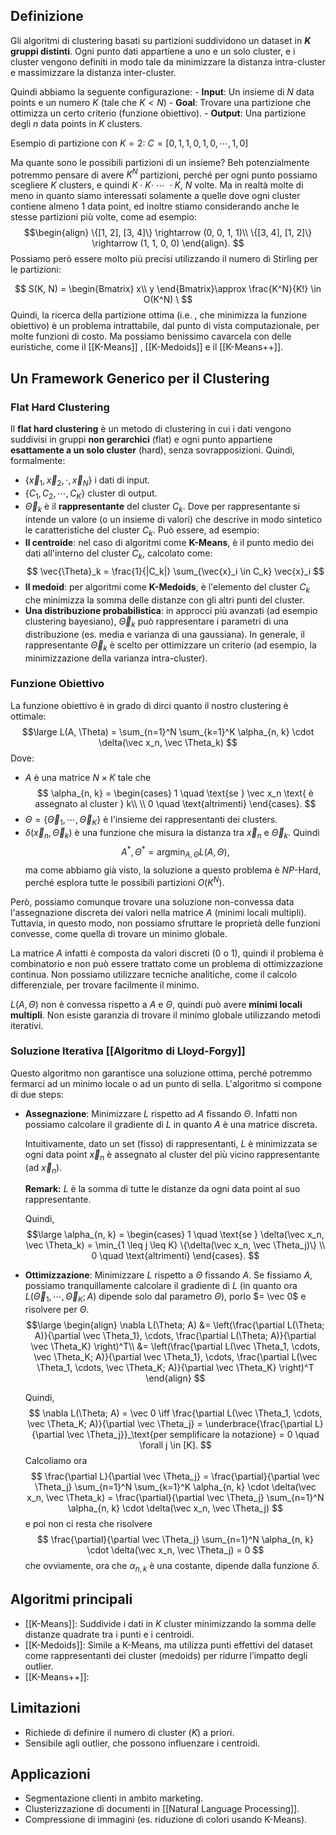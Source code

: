 ## Definizione 

Gli algoritmi di clustering basati su partizioni suddividono un dataset in **$K$ gruppi distinti**. Ogni punto dati appartiene a uno e un solo cluster, e i cluster vengono definiti in modo tale da minimizzare la distanza intra-cluster e massimizzare la distanza inter-cluster.

Quindi abbiamo la seguente configurazione:
	- **Input**: Un insieme di $N$ data points e un numero $K$ (tale che $K < N$)
	- **Goal**: Trovare una partizione che ottimizza un certo criterio (funzione obiettivo).
	- **Output**: Una partizione degli $n$ data points in $K$ clusters.
	
Esempio di partizione con $K=2$:
	$C = [0, 1, 1, 0, 1, 0, \cdots, 1, 0]$
	
Ma quante sono le possibili partizioni di un insieme? Beh potenzialmente potremmo pensare di avere $K^N$ partizioni, perché per ogni punto possiamo scegliere $K$ clusters, e quindi $K \cdot K \cdot \ \cdots \ \cdot K$, $N$ volte. Ma in realtà molte di meno in quanto siamo interessati solamente a quelle dove ogni cluster contiene almeno $1$ data point, ed inoltre stiamo considerando anche le stesse partizioni più volte, come ad esempio:
$$\begin{align}
\{[1, 2], [3, 4]\} \rightarrow (0, 0, 1, 1)\\
\{[3, 4], [1, 2]\} \rightarrow (1, 1, 0, 0)
\end{align}.
$$
Possiamo però essere molto più precisi utilizzando il numero di Stirling per le partizioni:

$$
S(K, N) = \begin{Bmatrix}
x\\
y
\end{Bmatrix}\approx \frac{K^N}{K!} \in O(K^N)
\
$$
Quindi, la ricerca della partizione ottima (i.e. , che minimizza la funzione obiettivo) è un problema intrattabile, dal punto di vista computazionale, per molte funzioni di costo. Ma possiamo benissimo cavarcela con delle euristiche, come il [[K-Means]] , [[K-Medoids]] e il [[K-Means++]].

## Un Framework Generico per il Clustering

### Flat Hard Clustering
Il **flat hard clustering** è un metodo di clustering in cui i dati vengono suddivisi in gruppi **non gerarchici** (flat) e ogni punto appartiene **esattamente a un solo cluster** (hard), senza sovrapposizioni. Quindi, formalmente:
- $\{\vec x_1, \vec x_2, \cdot, \vec x_N\}$ i dati di input.
- $\{C_1, C_2, \cdots, C_K\}$ cluster di output.
- $\vec \Theta_k$ è il **rappresentante** del cluster $C_k$.
Dove per rappresentante si intende un valore (o un insieme di valori) che descrive in modo sintetico le caratteristiche del cluster $C_k$. Può essere, ad esempio: 
- **Il centroide**: nel caso di algoritmi come **K-Means**, è il punto medio dei dati all'interno del cluster $C_k$, calcolato come: $$ \vec{\Theta}_k = \frac{1}{|C_k|} \sum_{\vec{x}_i \in C_k} \vec{x}_i $$
- **Il medoid**: per algoritmi come **K-Medoids**, è l'elemento del cluster $C_k$ che minimizza la somma delle distanze con gli altri punti del cluster. 
- **Una distribuzione probabilistica**: in approcci più avanzati (ad esempio clustering bayesiano), $\vec{\Theta}_k$ può rappresentare i parametri di una distribuzione (es. media e varianza di una gaussiana). In generale, il rappresentante $\vec{\Theta}_k$ è scelto per ottimizzare un criterio (ad esempio, la minimizzazione della varianza intra-cluster).
### Funzione Obiettivo
La funzione obiettivo è in grado di dirci quanto il nostro clustering è ottimale:
$$\large
L(A, \Theta) = \sum_{n=1}^N \sum_{k=1}^K \alpha_{n, k} \cdot \delta(\vec x_n, \vec \Theta_k)
$$
Dove:
- $A$ è una matrice $N \times K$ tale che  $$
\alpha_{n, k} = \begin{cases}
1 \quad \text{se } \vec x_n \text{ è assegnato al cluster } k\\
\\
0 \quad \text{altrimenti}
\end{cases}.
$$
- $\Theta = \{\vec \Theta_1, \cdots, \vec \Theta_K\}$ è l'insieme dei rappresentanti dei clusters.
- $\delta(\vec x_n, \vec \Theta_k)$ è una funzione che misura la distanza tra $\vec x_n$ e $\vec \Theta_k$.
Quindi
$$
\DeclareMathOperator*{\argmin}{argmin}
\DeclareMathOperator*{\argmax}{argmax}
A^*, \Theta^* = \argmin_{A, \Theta} L(A, \Theta),
$$
ma come abbiamo già visto, la soluzione a questo problema è $NP$-Hard, perché esplora tutte le possibili partizioni $O(K^N)$.

Però, possiamo comunque trovare una soluzione non-convessa data l'assegnazione discreta dei valori nella matrice $A$ (minimi locali multipli). Tuttavia, in questo modo, non possiamo sfruttare le proprietà delle funzioni convesse, come quella di trovare un minimo globale.

La matrice $A$ infatti è composta da valori discreti ($0$ o $1$), quindi il problema è combinatorio e non può essere trattato come un problema di ottimizzazione continua. 
Non possiamo utilizzare tecniche analitiche, come il calcolo differenziale, per trovare facilmente il minimo. 

$L(A, \Theta)$ non è convessa rispetto a $A$ e $\Theta$, quindi può avere **minimi locali multipli**. Non esiste garanzia di trovare il minimo globale utilizzando metodi iterativi.
### Soluzione Iterativa [[Algoritmo di Lloyd-Forgy]]
Questo algoritmo non garantisce una soluzione ottima, perché potremmo fermarci ad un minimo locale o ad un punto di sella. L'algoritmo si compone di due steps:
- **Assegnazione**:
	Minimizzare $L$ rispetto ad $A$ fissando $\Theta$. Infatti non possiamo calcolare il gradiente di $L$ in quanto $A$ è una matrice discreta.
	
	Intuitivamente, dato un set (fisso) di rappresentanti, $L$ è minimizzata se ogni data point $\vec x_n$ è assegnato al cluster del più vicino rappresentante (ad $\vec x_n$).
	
	**Remark:** $L$ è la somma di tutte le distanze da ogni data point al suo rappresentante.
	
	Quindi, 
	$$\large
	\alpha_{n, k} = \begin{cases}
	1 \quad \text{se } \delta(\vec x_n, \vec \Theta_k) = \min_{1 \leq j \leq K} \{\delta(\vec x_n, \vec \Theta_j)\} \\
	0 \quad \text{altrimenti}
	\end{cases}.
	$$
- **Ottimizzazione**:
	Minimizzare $L$ rispetto a $\Theta$ fissando $A$. Se fissiamo $A$, possiamo tranquillamente calcolare il gradiente di $L$ (in quanto ora $L(\vec \Theta_1, \cdots, \vec \Theta_K; A)$ dipende solo dal parametro $\Theta$), porlo $= \vec 0$ e risolvere per $\Theta$.
	$$\large
	\begin{align}
	\nabla L(\Theta; A) &= \left(\frac{\partial L(\Theta; A)}{\partial \vec \Theta_1}, \cdots,  \frac{\partial L(\Theta; A)}{\partial \vec \Theta_K} \right)^T\\
	&= \left(\frac{\partial L(\vec \Theta_1, \cdots, \vec \Theta_K; A)}{\partial \vec \Theta_1}, \cdots,  \frac{\partial L(\vec \Theta_1, \cdots, \vec \Theta_K; A)}{\partial \vec \Theta_K} \right)^T
	\end{align}
	$$
	 
	Quindi, $$
	\nabla L(\Theta; A) = \vec 0 \iff \frac{\partial L(\vec \Theta_1, \cdots, \vec \Theta_K; A)}{\partial \vec \Theta_j} = \underbrace{\frac{\partial L}{\partial \vec \Theta_j}}_\text{per semplificare la notazione} = 0 \quad \forall j \in [K].
	$$ Calcoliamo ora
	$$
	\frac{\partial L}{\partial \vec \Theta_j} = \frac{\partial}{\partial \vec \Theta_j} \sum_{n=1}^N \sum_{k=1}^K \alpha_{n, k} \cdot \delta(\vec x_n, \vec \Theta_k) = \frac{\partial}{\partial \vec \Theta_j} \sum_{n=1}^N \alpha_{n, k} \cdot \delta(\vec x_n, \vec \Theta_j)
	$$
	e poi non ci resta che risolvere
	$$
	\frac{\partial}{\partial \vec \Theta_j} \sum_{n=1}^N \alpha_{n, k} \cdot \delta(\vec x_n, \vec \Theta_j) = 0
	$$
	che ovviamente, ora che $\alpha_{n, k}$ è una costante, dipende dalla funzione $\delta$.
## Algoritmi principali 

- [[K-Means]]: Suddivide i dati in $K$ cluster minimizzando la somma delle distanze quadrate tra i punti e i centroidi.
- [[K-Medoids]]: Simile a K-Means, ma utilizza punti effettivi del dataset come rappresentanti dei cluster (medoids) per ridurre l’impatto degli outlier.
- [[K-Means++]]:
## Limitazioni 

- Richiede di definire il numero di cluster ($K$) a priori.
- Sensibile agli outlier, che possono influenzare i centroidi.
## Applicazioni 

- Segmentazione clienti in ambito marketing. 
- Clusterizzazione di documenti in [[Natural Language Processing]]. 
- Compressione di immagini (es. riduzione di colori usando K-Means).